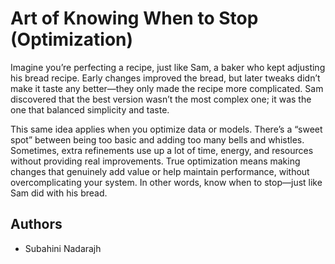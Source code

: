 # Art of Knowing When to Stop (Optimization)

Imagine you’re perfecting a recipe, just like Sam, a baker who kept adjusting his bread recipe. Early changes improved the bread, but later tweaks didn’t make it taste any better—they only made the recipe more complicated. Sam discovered that the best version wasn’t the most complex one; it was the one that balanced simplicity and taste.

This same idea applies when you optimize data or models. There’s a “sweet spot” between being too basic and adding too many bells and whistles. Sometimes, extra refinements use up a lot of time, energy, and resources without providing real improvements. True optimization means making changes that genuinely add value or help maintain performance, without overcomplicating your system. In other words, know when to stop—just like Sam did with his bread.

## Authors
- Subahini Nadarajh
